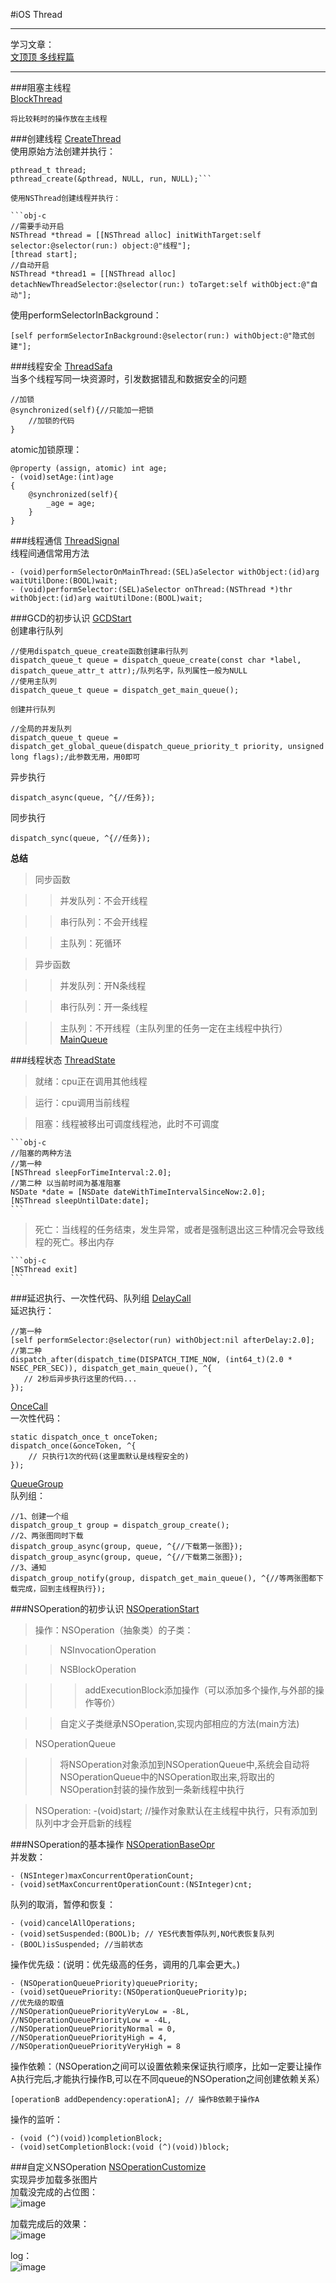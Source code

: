 #iOS Thread


---------

学习文章：  
[文顶顶 多线程篇](http://www.cnblogs.com/wendingding/tag/%E5%A4%9A%E7%BA%BF%E7%A8%8B%E7%AF%87/)

---------

###阻塞主线程  
[BlockThread](https://github.com/lyxia/iOS_Thread/tree/master/BlockThread)
	
```obj-c
将比较耗时的操作放在主线程
```
	
###创建线程
[CreateThread](https://github.com/lyxia/iOS_Thread/tree/master/CreateThread)  
使用原始方法创建并执行：
		
```obj-c
pthread_t thread;
pthread_create(&pthread, NULL, run, NULL);```
		
使用NSThread创建线程并执行：
		
```obj-c
//需要手动开启
NSThread *thread = [[NSThread alloc] initWithTarget:self selector:@selector(run:) object:@"线程"];
[thread start];
//自动开启
NSThread *thread1 = [[NSThread alloc] detachNewThreadSelector:@selector(run:) toTarget:self withObject:@"自动"];
```
	
使用performSelectorInBackground：
		
```obj-c
[self performSelectorInBackground:@selector(run:) withObject:@"隐式创建"];
```
		
###线程安全
[ThreadSafa](https://github.com/lyxia/iOS_Thread/tree/master/ThreadSafa)  
当多个线程写同一块资源时，引发数据错乱和数据安全的问题
		
```obj-c
//加锁
@synchronized(self){//只能加一把锁
	//加锁的代码
}
```
		
atomic加锁原理：
		
```obj-c
@property (assign, atomic) int age;
- (void)setAge:(int)age
{
	@synchronized(self){			
		_age = age;
	}
}
```
		
###线程通信
[ThreadSignal](https://github.com/lyxia/iOS_Thread/tree/master/ThreadSignal)  
线程间通信常用方法
		

```obj-c
- (void)performSelectorOnMainThread:(SEL)aSelector withObject:(id)arg waitUtilDone:(BOOL)wait;
- (void)performSelector:(SEL)aSelector onThread:(NSThread *)thr withObject:(id)arg waitUtilDone:(BOOL)wait;
```	

###GCD的初步认识
[GCDStart](https://github.com/lyxia/iOS_Thread/tree/master/GCDStart)  
创建串行队列
		
```obj-c
//使用dispatch_queue_create函数创建串行队列
dispatch_queue_t queue = dispatch_queue_create(const char *label, dispatch_queue_attr_t attr);/队列名字，队列属性一般为NULL
//使用主队列
dispatch_queue_t queue = dispatch_get_main_queue();
		
创建并行队列
		
//全局的并发队列
dispatch_queue_t queue = dispatch_get_global_queue(dispatch_queue_priority_t priority, unsigned long flags);/此参数无用，用0即可
```
		
异步执行
		
```obj-c
dispatch_async(queue, ^{//任务});
```
		
同步执行
		
```obj-c
dispatch_sync(queue, ^{//任务});
```
		
**总结**  
> 同步函数
	
>> 并发队列：不会开线程
	
>> 串行队列：不会开线程
	
>> 主队列：死循环
	
> 异步函数
	
>> 并发队列：开N条线程
	
>> 串行队列：开一条线程
	
>> 主队列：不开线程（主队列里的任务一定在主线程中执行）[MainQueue](https://github.com/lyxia/iOS_Thread/tree/master/MainQueue)
	
###线程状态
[ThreadState](https://github.com/lyxia/iOS_Thread/tree/master/ThreadState)  
> 就绪：cpu正在调用其他线程
	
> 运行：cpu调用当前线程
	
> 阻塞：线程被移出可调度线程池，此时不可调度
			
	```obj-c
	//阻塞的两种方法
	//第一种
	[NSThread sleepForTimeInterval:2.0];
	//第二种 以当前时间为基准阻塞
	NSDate *date = [NSDate dateWithTimeIntervalSinceNow:2.0];
	[NSThread sleepUntilDate:date];
	```	
> 死亡：当线程的任务结束，发生异常，或者是强制退出这三种情况会导致线程的死亡。移出内存
		
	```obj-c	
	[NSThread exit]
	```
		
###延迟执行、一次性代码、队列组
[DelayCall](https://github.com/lyxia/iOS_Thread/tree/master/DelayCall)  
延迟执行：
		
```obj-c
//第一种
[self performSelector:@selector(run) withObject:nil afterDelay:2.0];
//第二种
dispatch_after(dispatch_time(DISPATCH_TIME_NOW, (int64_t)(2.0 * NSEC_PER_SEC)), dispatch_get_main_queue(), ^{
   // 2秒后异步执行这里的代码...
});
```
		
[OnceCall](https://github.com/lyxia/iOS_Thread/tree/master/OnceCall)  
一次性代码：
		
```obj-c
static dispatch_once_t onceToken;
dispatch_once(&onceToken, ^{
   	// 只执行1次的代码(这里面默认是线程安全的)
});
```
		
[QueueGroup](https://github.com/lyxia/iOS_Thread/tree/master/QueueGroup)  
队列组：
		
```obj-c
//1、创建一个组
dispatch_group_t group = dispatch_group_create();
//2、两张图同时下载
dispatch_group_async(group, queue, ^{//下载第一张图});
dispatch_group_async(group, queue, ^{//下载第二张图});
//3、通知
dispatch_group_notify(group, dispatch_get_main_queue(), ^{//等两张图都下载完成，回到主线程执行});
```		
###NSOperation的初步认识
[NSOperationStart](https://github.com/lyxia/iOS_Thread/tree/master/NSOperationStart)  
> 操作：NSOperation（抽象类）的子类：  

>> NSInvocationOperation

>> NSBlockOperation

>>> addExecutionBlock添加操作（可以添加多个操作,与外部的操作等价）

>> 自定义子类继承NSOperation,实现内部相应的⽅法(main方法)

> NSOperationQueue

>> 将NSOperation对象添加到NSOperationQueue中,系统会⾃动将NSOperationQueue中的NSOperation取出来,将取出的NSOperation封装的操作放到⼀条新线程中执⾏	

> NSOperation: -(void)start; //操作对象默认在主线程中执行，只有添加到队列中才会开启新的线程

###NSOperation的基本操作
[NSOperationBaseOpr](https://github.com/lyxia/iOS_Thread/tree/master/NSOperationBaseOpr)  
并发数：
	
```obj-c
- (NSInteger)maxConcurrentOperationCount;
- (void)setMaxConcurrentOperationCount:(NSInteger)cnt; 
```
	
队列的取消，暂停和恢复：
	
```obj-c
- (void)cancelAllOperations;
- (void)setSuspended:(BOOL)b; // YES代表暂停队列,NO代表恢复队列
- (BOOL)isSuspended; //当前状态
```

操作优先级：(说明：优先级高的任务，调用的几率会更大。)
	
```obj-c
- (NSOperationQueuePriority)queuePriority;
- (void)setQueuePriority:(NSOperationQueuePriority)p;
//优先级的取值
//NSOperationQueuePriorityVeryLow = -8L,
//NSOperationQueuePriorityLow = -4L,
//NSOperationQueuePriorityNormal = 0,
//NSOperationQueuePriorityHigh = 4,
//NSOperationQueuePriorityVeryHigh = 8 
```

操作依赖：（NSOperation之间可以设置依赖来保证执行顺序，⽐如一定要让操作A执行完后,才能执行操作B,可以在不同queue的NSOperation之间创建依赖关系）
	
```obj-c
[operationB addDependency:operationA]; // 操作B依赖于操作A
```	
操作的监听：
	
```obj-c
- (void (^)(void))completionBlock;
- (void)setCompletionBlock:(void (^)(void))block; 
```

###自定义NSOperation
[NSOperationCustomize](https://github.com/lyxia/iOS_Thread/tree/master/NSOperationCustomize)  
实现异步加载多张图片  
加载没完成的占位图：  
![image](https://github.com/lyxia/iOS_Thread/blob/master/NSOperationCustomize/ScreenShot/loadDefaultImage.png) 

加载完成后的效果：  
![image](https://github.com/lyxia/iOS_Thread/blob/master/NSOperationCustomize/ScreenShot/loadCompeleted.png)

log：  
![image](https://github.com/lyxia/iOS_Thread/blob/master/NSOperationCustomize/ScreenShot/Log.png)
